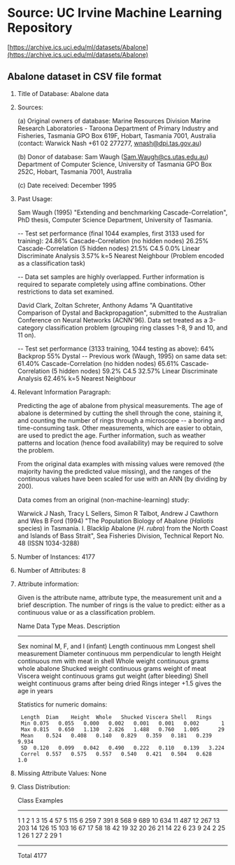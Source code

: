 # Source: UC Irvine Machine Learning Repository
[https://archive.ics.uci.edu/ml/datasets/Abalone](https://archive.ics.uci.edu/ml/datasets/Abalone)

## Abalone dataset in CSV file format

1. Title of Database: Abalone data

2. Sources:

   (a) Original owners of database:
	Marine Resources Division
	Marine Research Laboratories - Taroona
	Department of Primary Industry and Fisheries, Tasmania
	GPO Box 619F, Hobart, Tasmania 7001, Australia
	(contact: Warwick Nash +61 02 277277, wnash@dpi.tas.gov.au)

   (b) Donor of database:
	Sam Waugh (Sam.Waugh@cs.utas.edu.au)
	Department of Computer Science, University of Tasmania
	GPO Box 252C, Hobart, Tasmania 7001, Australia

   (c) Date received: December 1995


3. Past Usage:

   Sam Waugh (1995) "Extending and benchmarking Cascade-Correlation", PhD
   thesis, Computer Science Department, University of Tasmania.

   -- Test set performance (final 1044 examples, first 3133 used for training):
	24.86% Cascade-Correlation (no hidden nodes)
	26.25% Cascade-Correlation (5 hidden nodes)
	21.5%  C4.5
	 0.0%  Linear Discriminate Analysis
	 3.57% k=5 Nearest Neighbour
      (Problem encoded as a classification task)

   -- Data set samples are highly overlapped.  Further information is required
	to separate completely using affine combinations.  Other restrictions
	to data set examined.

   David Clark, Zoltan Schreter, Anthony Adams "A Quantitative Comparison of
   Dystal and Backpropagation", submitted to the Australian Conference on
   Neural Networks (ACNN'96). Data set treated as a 3-category classification
   problem (grouping ring classes 1-8, 9 and 10, and 11 on).

   -- Test set performance (3133 training, 1044 testing as above):
		64%    Backprop
		55%    Dystal
   -- Previous work (Waugh, 1995) on same data set:
		61.40% Cascade-Correlation (no hidden nodes)
		65.61% Cascade-Correlation (5 hidden nodes)
		59.2%  C4.5
		32.57% Linear Discriminate Analysis
		62.46% k=5 Nearest Neighbour


4. Relevant Information Paragraph:

   Predicting the age of abalone from physical measurements.  The age of
   abalone is determined by cutting the shell through the cone, staining it,
   and counting the number of rings through a microscope -- a boring and
   time-consuming task.  Other measurements, which are easier to obtain, are
   used to predict the age.  Further information, such as weather patterns
   and location (hence food availability) may be required to solve the problem.

   From the original data examples with missing values were removed (the
   majority having the predicted value missing), and the ranges of the
   continuous values have been scaled for use with an ANN (by dividing by 200).

   Data comes from an original (non-machine-learning) study:

	Warwick J Nash, Tracy L Sellers, Simon R Talbot, Andrew J Cawthorn and
	Wes B Ford (1994) "The Population Biology of Abalone (_Haliotis_
	species) in Tasmania. I. Blacklip Abalone (_H. rubra_) from the North
	Coast and Islands of Bass Strait", Sea Fisheries Division, Technical
	Report No. 48 (ISSN 1034-3288)


5. Number of Instances: 4177


6. Number of Attributes: 8


7. Attribute information:

   Given is the attribute name, attribute type, the measurement unit and a
   brief description.  The number of rings is the value to predict: either
   as a continuous value or as a classification problem.

	Name		Data Type	Meas.	Description
	----		---------	-----	-----------
	Sex		nominal			M, F, and I (infant)
	Length		continuous	mm	Longest shell measurement
	Diameter	continuous	mm	perpendicular to length
	Height		continuous	mm	with meat in shell
	Whole weight	continuous	grams	whole abalone
	Shucked weight	continuous	grams	weight of meat
	Viscera weight	continuous	grams	gut weight (after bleeding)
	Shell weight	continuous	grams	after being dried
	Rings		integer			+1.5 gives the age in years

   Statistics for numeric domains:

		Length	Diam	Height	Whole	Shucked	Viscera	Shell	Rings
		Min	0.075	0.055	0.000	0.002	0.001	0.001	0.002	    1
		Max	0.815	0.650	1.130	2.826	1.488	0.760	1.005	   29
		Mean	0.524	0.408	0.140	0.829	0.359	0.181	0.239	9.934
		SD	0.120	0.099	0.042	0.490	0.222	0.110	0.139	3.224
		Correl	0.557	0.575	0.557	0.540	0.421	0.504	0.628	  1.0


8. Missing Attribute Values: None


9. Class Distribution:

	Class	Examples
	-----	--------
	1			1
	2			1
	3			15
	4			57
	5			115
	6			259
	7			391
	8			568
	9			689
	10			634
	11			487
	12			267
	13			203
	14			126
	15			103
	16			67
	17			58
	18			42
	19			32
	20			26
	21			14
	22			6
	23			9
	24			2
	25			1
	26			1
	27			2
	29			1
	-----		----
	Total		4177